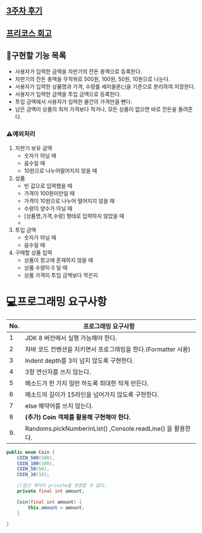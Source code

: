## [3주차 후기](https://github.com/Hyunta/TIL/blob/master/우테코/3주차%20후기.md)

## [프리코스 회고](https://velog.io/@mohai2618/우아한-테크코스-프리코스-회고#4-프리코스를-마치면서)

## 🥤구현할 기능 목록

- 사용자가 입력한 금액을 자판기의 잔돈 총액으로 등록한다.
- 자판기의 잔돈 총액을 무작위로 500원, 100원, 50원, 10원으로 나눈다.
- 사용자가 입력한 상품명과 가격, 수량를 세미콜론(;)을 기준으로 분리하여 저장한다.
- 사용자가 입력한 금액을 투입 금액으로 등록한다.
- 투입 금액에서 사용자가 입력한 물건의 가격만큼 뺀다.
- 남은 금액이 상품의 최저 가격보다 적거나, 모든 상품이 없으면 바로 잔돈을 돌려준다.

### ⚠예외처리

1. 자판기 보유 금액
   - 숫자가 아닐 때
   - 음수일 때
   - 10원으로 나누어떨어지지 않을 때
2. 상품
   - 빈 값으로 입력했을 때
   - 가격이 100원미만일 때
   - 가격이 10원으로 나누어 떨어지지 않을 때
   - 수량이 양수가 아닐 때
   - [상품명,가격,수량] 형태로 입력하지 않았을 때
   - 
3. 투입 금액
   - 숫자가 아닐 때
   - 음수일 때
4. 구매할 상품 입력
   - 상품이 창고에 존재하지 않을 때
   - 상품 수량이 0 일 때
   - 상품 가격이 투입 금액보다 작은지



# 💻프로그래밍 요구사항

| No.  | 프로그래밍 요구사항                                          |
| ---- | ------------------------------------------------------------ |
| 1    | JDK 8 버전에서 실행 가능해야 한다.                           |
| 2    | 자바 코드 컨벤션을 지키면서 프로그래밍을 한다.(Formatter 사용) |
| 3    | Indent depth를 3이 넘지 않도록 구현한다.                     |
| 4    | 3항 연산자를 쓰지 않는다.                                    |
| 5    | 메소드가 한 가지 일만 하도록 최대한 작게 만든다.             |
| 6    | 메소드의 길이가 15라인을 넘어가지 않도록 구현한다.           |
| 7    | else 예약어를 쓰지 않는다.                                   |
| 8    | **(추가) Coin 객체를 활용해 구현해야 한다.**                 |
| 9.   | Randoms.pickNumberinList() ,Console.readLine() 을 활용한다.  |

```java
public enum Coin {
    COIN_500(500),
    COIN_100(100),
    COIN_50(50),
    COIN_10(10);

    //접근 제어자 private을 변경할 수 없다.
    private final int amount;

    Coin(final int amount) {
        this.amount = amount;
    }

}
```

